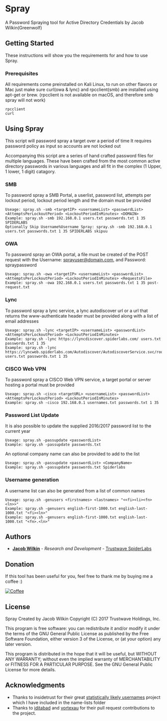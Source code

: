 # Spray

A Password Spraying tool for Active Directory Credentials by Jacob Wilkin(Greenwolf)

## Getting Started

These instructions will show you the requirements for and how to use Spray.

### Prerequisites

All requirements come preinstalled on Kali Linux, to run on other flavors or Mac
just make sure curl(owa & lync) and rpcclient(smb) are installed using apt-get or brew. (rpcclient is not available on macOS, and therefore smb spray will not work)

```
rpcclient
curl
```

## Using Spray

This script will password spray a target over a period of time
It requires password policy as input so accounts are not locked out

Accompanying this script are a series of hand crafted password files for 
multiple languages. These have been crafted from the most common active 
directory passwords in various languages and all fit in the complex 
(1 Upper, 1 lower, 1 digit) catagory. 

### SMB

To password spray a SMB Portal, a userlist, password list, attempts 
per lockout period, lockout period length and the domain must be provided

```
Useage: spray.sh -smb <targetIP> <usernameList> <passwordList> <AttemptsPerLockoutPeriod> <LockoutPeriodInMinutes> <DOMAIN>
Example: spray.sh -smb 192.168.0.1 users.txt passwords.txt 1 35 SPIDERLABS
Optionally Skip Username%Username Spray: spray.sh -smb 192.168.0.1 users.txt passwords.txt 1 35 SPIDERLABS skipuu
```

### OWA

To password spray an OWA portal, a file must be created of the POST 
request with the Username: sprayuser@domain.com, and Password: spraypassword

```
Useage: spray.sh -owa <targetIP> <usernameList> <passwordList> <AttemptsPerLockoutPeriod> <LockoutPeriodInMinutes> <RequestsFile>
Example: spray.sh -owa 192.168.0.1 users.txt passwords.txt 1 35 post-request.txt
```

### Lync

To password spray a lync service, a lync autodiscover url or a url that 
returns the www-authenticate header must be provided along with a list of email addresses

```
Useage: spray.sh -lync <targetIP> <usernameList> <passwordList> <AttemptsPerLockoutPeriod> <LockoutPeriodInMinutes>
Example: spray.sh -lync https://lyncdiscover.spiderlabs.com/ users.txt passwords.txt 1 35
Example: spray.sh -lync https://lyncweb.spiderlabs.com/Autodiscover/AutodiscoverService.svc/root/oauth/user users.txt passwords.txt 1 35
```

### CISCO Web VPN

To password spray a CISCO Web VPN service, a target portal or server 
hosting a portal must be provided

```
Useage: spray.sh -cisco <targetURL> <usernameList> <passwordList> <AttemptsPerLockoutPeriod> <LockoutPeriodInMinutes>
Example: spray.sh -cisco 192.168.0.1 usernames.txt passwords.txt 1 35
```

### Password List Update

It is also possible to update the supplied 2016/2017 
password list to the current year

```
Useage: spray.sh -passupdate <passwordList>
Example: spray.sh -passupdate passwords.txt
```

An optional company name can also be provided to add to the list

```
Useage: spray.sh -passupdate <passwordList> <CompanyName>
Example: spray.sh -passupdate passwords.txt Spiderlabs
```

### Username generation

A username list can also be generated from a list of common names

```
Useage: spray.sh -genusers <firstnames> <lastnames> "<<fi><li><fn><ln>>"
Example: spray.sh -genusers english-first-1000.txt english-last-1000.txt "<fi><ln>"
Example: spray.sh -genusers english-first-1000.txt english-last-1000.txt "<fn>.<ln>"
```

## Authors

* [**Jacob Wilkin**](https://github.com/Greenwolf) - *Research and Development* - [Trustwave SpiderLabs](https://github.com/SpiderLabs)

## Donation
If this tool has been useful for you, feel free to thank me by buying me a coffee :)

[![Coffee](https://www.buymeacoffee.com/assets/img/custom_images/orange_img.png)](https://www.buymeacoffee.com/Greenwolf)

## License

Spray
Created by Jacob Wilkin
Copyright (C) 2017 Trustwave Holdings, Inc.
 
This program is free software: you can redistribute it and/or modify
it under the terms of the GNU General Public License as published by
the Free Software Foundation, either version 3 of the License, or
(at your option) any later version.

This program is distributed in the hope that it will be useful,
but WITHOUT ANY WARRANTY; without even the implied warranty of
MERCHANTABILITY or FITNESS FOR A PARTICULAR PURPOSE.  See the
GNU General Public License for more details.

## Acknowledgments

* Thanks to insidetrust for their great [statistically likely usernames](https://github.com/insidetrust/statistically-likely-usernames) project which I have included in the name-lists folder
* Thanks to [iditabad](https://github.com/iditabad) and [vortexau](https://github.com/vortexau) for their pull request contributions to the project.

